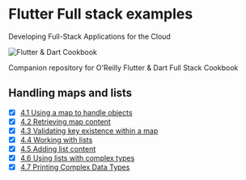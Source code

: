 
# Flutter Full stack examples

Developing Full-Stack Applications for the Cloud

![Flutter & Dart Cookbook](https://github.com/rosera/flutter-and-dart-cookbook/blob/main/images/flutter-dart-cookbook-sml.png "Flutter & Dart Cookbook")

Companion repository for O'Reilly Flutter & Dart Full Stack Cookbook

## Handling maps and lists

- [x] [4.1 Using a map to handle objects](https://github.com/rosera/flutter-and-dart-cookbook/blob/main/ch04/ex4-1.md)
- [x] [4.2 Retrieving map content](https://github.com/rosera/flutter-and-dart-cookbook/blob/main/ch04/ex4-2.md)
- [x] [4.3 Validating key existence within a map](https://github.com/rosera/flutter-and-dart-cookbook/blob/main/ch04/ex4-3.md)
- [x] [4.4 Working with lists](https://github.com/rosera/flutter-and-dart-cookbook/blob/main/ch04/ex4-4.md)
- [x] [4.5 Adding list content](https://github.com/rosera/flutter-and-dart-cookbook/blob/main/ch04/ex4-5.md)
- [x] [4.6 Using lists with complex types](https://github.com/rosera/flutter-and-dart-cookbook/blob/main/ch04/ex4-6.md)
- [x] [4.7 Printing Complex Data Types](https://github.com/rosera/flutter-and-dart-cookbook/blob/main/ch04/ex4-7.md)
